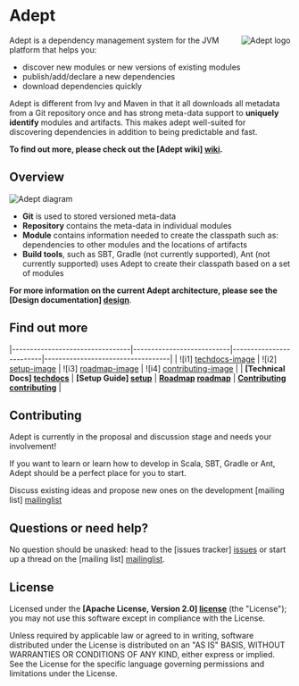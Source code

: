 # Adept #

<img src="https://raw.github.com/wiki/adept-dm/adept/images/logo_adept_hood.png"
 alt="Adept logo" title="Adept" align="right" />

Adept is a dependency management system for the JVM platform that helps you:
- discover new modules or new versions of existing modules
- publish/add/declare a new dependencies
- download dependencies quickly

Adept is different from Ivy and Maven in that it all downloads all metadata from a Git repository once and has strong meta-data support to **uniquely identify** modules and artifacts.
This makes adept well-suited for discovering dependencies in addition to being predictable and fast.

**To find out more, please check out the [Adept wiki] [wiki].**

## Overview

<img src="https://raw.github.com/wiki/adept-dm/adept/images/adept_diagram.png"
 alt="Adept diagram" title="Adept digaram" align="center" />

* **Git** is used to stored versioned meta-data
* **Repository** contains the meta-data in individual modules
* **Module** contains information needed to create the classpath such as: dependencies to other modules and the locations of artifacts
* **Build tools**, such as SBT, Gradle (not currently supported), Ant (not currently supported) uses Adept to create their classpath based on a set of modules

**For more information on the current Adept architecture, please see the [Design documentation] [design]**.

## Find out more

|---------------------------------|---------------------------|-------------------------|-----------------------------------|
| ![i1] [techdocs-image]          | ![i2] [setup-image]       | ![i3] [roadmap-image]   | ![i4] [contributing-image]        |
| **[Technical Docs] [techdocs]** | **[Setup Guide] [setup]** | **[Roadmap] [roadmap]** | **[Contributing] [contributing]** |


## Contributing

Adept is currently in the proposal and discussion stage and needs your involvement!

If you want to learn or learn how to develop in Scala, SBT, Gradle or Ant, Adept should be a perfect place for you to start.

Discuss existing ideas and propose new ones on the development [mailing list] [mailinglist]


## Questions or need help?

No question should be unasked: head to the [issues tracker] [issues] or start up a thread on the [mailing list] [mailinglist].

## License

Licensed under the **[Apache License, Version 2.0] [license]** (the "License");
you may not use this software except in compliance with the License.

Unless required by applicable law or agreed to in writing, software
distributed under the License is distributed on an "AS IS" BASIS,
WITHOUT WARRANTIES OR CONDITIONS OF ANY KIND, either express or implied.
See the License for the specific language governing permissions and
limitations under the License.


[wiki]: https://github.com/adept-dm/adept/wiki/Home
[mailinglist]: http://groups.google.com/group/adept-dev/
[issues]: https://github.com/adept-dm/adept/issues
[design]: https://github.com/adept-dm/adept/wiki/Design
[license]: http://www.apache.org/licenses/LICENSE-2.0

[techdocs]: https://github.com/adept-dm/adept/wiki/Docs
[setup]: https://github.com/adept-dm/adept/wiki/Docs
[roadmap]: https://github.com/adept-dm/adept/wiki/Roadmap
[contributing]: https://github.com/adept-dm/adept/wiki/Contributing

[techdocs-image]: https://github.com/adept-dm/adept/wiki/images/techdocs.png
[setup-image]: https://github.com/adept-dm/adept/wiki/images/setup.png
[roadmap-image]: https://github.com/adept-dm/adept/wiki/images/roadmap.png
[contributing-image]: https://github.com/adept-dm/adept/wiki/images/contribute.png

